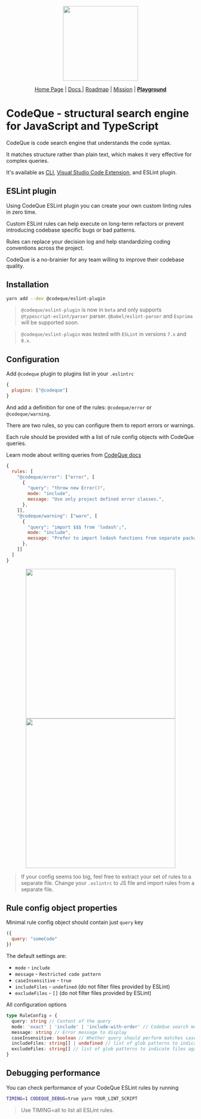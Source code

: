 <p align="center">
  <a href="https://codeque.co" title="Learn more about CodeQue" target="_blank">
    <img src="https://github.com/codeque-co/codeque/blob/master/packages/vscode/media/logoShort.png?raw=true" width="200px" />
  </a>
  <br/>
  </p>
<p align="center">
  <a href="https://codeque.co">Home Page</a> | 
  <a href="https://codeque.co/docs">Docs </a> | 
  <a href="https://codeque.co/roadmap">Roadmap</a> | 
  <a href="https://codeque.co/mission">Mission</a> | 
  <a href="https://codeque.co/playground"><b>Playground</b></a>
</p>

# CodeQue - structural search engine for JavaScript and TypeScript

CodeQue is code search engine that understands the code syntax. 

It matches structure rather than plain text, which makes it very effective for complex queries.

It's available as [CLI](https://www.npmjs.com/package/@codeque/cli), [Visual Studio Code Extension](https://codeque.co/r/vsc), and ESLint plugin.

## ESLint plugin

Using CodeQue ESLint plugin you can create your own custom linting rules in zero time.

Custom ESLint rules can help execute on long-term refactors or prevent introducing codebase specific bugs or bad patterns.

Rules can replace your decision log and help standardizing coding conventions across the project.

CodeQue is a no-brainier for any team willing to improve their codebase quality.

## Installation

```sh
yarn add --dev @codeque/eslint-plugin
```

> `@codeque/eslint-plugin` is now in `beta` and only supports `@typescript-eslint/parser` parser. `@babel/eslint-parser` and `Esprima` will be supported soon.

> `@codeque/eslint-plugin` was tested with `ESLint` in versions `7.x` and `8.x`.

## Configuration

Add `@codeque` plugin to plugins list in your `.eslintrc`

```js
{
  plugins: ["@codeque"]
}
```

And add a definition for one of the rules: `@codeque/error` or `@codeque/warning`.

There are two rules, so you can configure them to report errors or warnings.

Each rule should be provided with a list of rule config objects with CodeQue queries.

Learn mode about writing queries from [CodeQue docs](https://codeque.co/docs)

```js
{
  rules: [
    "@codeque/error": ["error", [
      {
        "query": "throw new Error()",
        mode: "include",
        message: "Use only project defined error classes.",
      },
    ]],
    "@codeque/warning": ["warn", [
      {
        "query": "import $$$ from 'lodash';",
        mode: "include",
        message: "Prefer to import lodash functions from separate packages like 'lodash.debounce'",
      },
    ]]
  ]
}
```
<p align="center">
<img src="https://github.com/codeque-co/codeque/blob/master/packages/eslint/readme-media/error-example.png?raw=true" width="400px"/>
<img src="https://github.com/codeque-co/codeque/blob/master/packages/eslint/readme-media/warning-example.png?raw=true"  width="400px" />
</p>


> If your config seems too big, feel free to extract your set of rules to a separate file. Change your `.eslintrc` to JS file and import rules from a separate file.

## Rule config object properties

Minimal rule config object should contain just `query` key

```js
({
  query: "someCode"
})
```

The default settings are:
- `mode` - `include`
- `message` - `Restricted code pattern`
- `caseInsensitive` - `true`
- `includeFiles` - `undefined` (do not filter files provided by ESLint)
- `excludeFiles` - `[]` (do not filter files provided by ESLint)

All configuration options

```ts
type RuleConfig = {
  query: string // Content of the query
  mode: 'exact' | 'include' | 'include-with-order' // CodeQue search mode
  message: string // Error message to display 
  caseInsensitive: boolean // Whether query should perform matches case insensitively
  includeFiles: string[] | undefined // list of glob patterns to indicate files against which given rule should be executed
  excludeFiles: string[] // list of glob patterns to indicate files against which given rule should not be executed
}
```

## Debugging performance

You can check performance of your CodeQue ESLint rules by running

```sh
TIMING=1 CODEQUE_DEBUG=true yarn YOUR_LINT_SCRIPT
```

> Use TIMING=all to list all ESLint rules.